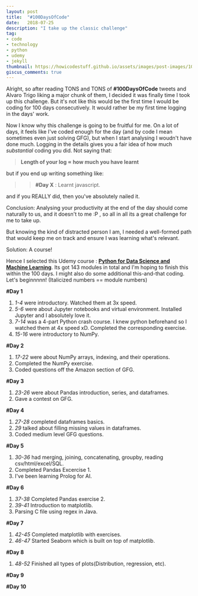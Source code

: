 ```yaml
---
layout: post
title:  "#100DaysOfCode"
date:   2018-07-25
description: "I take up the classic challenge"
tag:
- code 
- technology
- python
- udemy
- jekyll
thumbnail: https://howicodestuff.github.io/assets/images/post-images/100daysofcode/100daysofcode.jpg
giscus_comments: true
---
```



Alright, so after reading TONS and TONS of **#100DaysOfCode** tweets and Alvaro Trigo liking a major chunk of them, I decided it was finally time I took up this challenge. But it's not like this would be the first time I would be coding for 100 days consecutively. It would rather be my first time logging in the days' work.

Now I know why this challenge is going to be fruitful for me. On a lot of days, it feels like I've coded enough for the day (and by code I mean sometimes even just solving GFG), but when I start analysing I woudn't have done much.  Logging in the details gives you a fair idea of how much *substantial* coding you did. Not saying that:

> **Length of your log ∝ how much you have learnt**

but if you end up writing something like:

>>  **#Day X** :  Learnt javascript.

and if you REALLY did, then you've absolutely nailed it.

Conclusion: Analysing your productivity at the end of the day should come naturally to us, and it doesn't to me :P , so all in all its a great challenge for me to take up.

But knowing the kind of distracted person I am, I needed a well-formed path that would keep me on track and ensure I was learning what's relevant.

Solution: A course!

Hence I selected this Udemy course : [**Python for Data Science and Machine Learning**](https://www.udemy.com/python-for-data-science-and-machine-learning-bootcamp/learn/v4/overview). Its got 143 modules in total and I'm hoping to finish this within the 100 days. I might also do some additional this-and-that coding. Let's beginnnnn! (Italicized numbers == module numbers)

**#Day 1**

1.  *1-4* were introductory. Watched them at 3x speed.
2.  *5-6* were about Jupyter notebooks and virtual environment. Installed Jupyter and I absolutely love it.
3.  *7-14* was a 4-part Python crash course. I knew python beforehand so I watched them at 4x speed xD. Completed the corresponding exercise.
4.  *15-16* were introductory to NumPy.

**#Day 2**

1.  *17-22* were about NumPy arrays, indexing, and their operations.
2.  Completed the NumPy exercise.
3.  Coded questions off the Amazon section of GFG.

**#Day 3**

1.  *23-26* were about Pandas introduction, series, and dataframes.
2.  Gave a contest on GFG.

**#Day 4**

1.  *27-28* completed dataframes basics.
2.  *29* talked about filling missing values in dataframes.
3.  Coded medium level GFG questions.

**#Day 5**

1.  *30-36* had merging, joining, concatenating, groupby, reading csv/html/excel/SQL.
2.  Completed Pandas Excercise 1.
3. 	I've been learning Prolog for AI. 

**#Day 6**

1. *37-38* Completed Pandas exercise 2.
2. *39-41* Introduction to matplotlib.
3. Parsing C file using regex in Java.

**#Day 7**

1. *42-45* Completed matplotlib with exercises.
2. *46-47* Started Seaborn which is built on top of matplotlib.

**#Day 8**
1. *48-52* Finished all types of plots(Distribution, regression, etc).

**#Day 9**

**#Day 10**